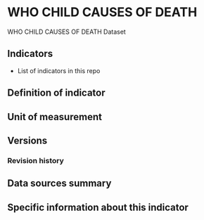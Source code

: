 # WHO CHILD CAUSES OF DEATH

WHO CHILD CAUSES OF DEATH Dataset

## Indicators

- List of indicators in this repo

## Definition of indicator


## Unit of measurement


## Versions


### Revision history


## Data sources summary


## Specific information about this indicator

